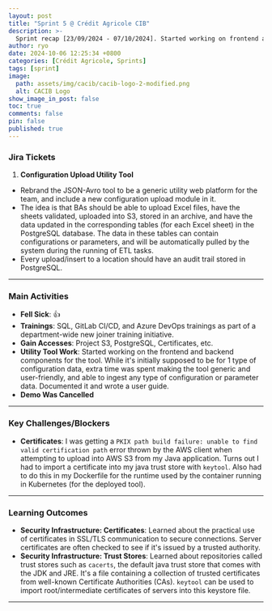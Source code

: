 ```yaml
---
layout: post
title: "Sprint 5 @ Crédit Agricole CIB"
description: >-
  Sprint recap [23/09/2024 - 07/10/2024]. Started working on frontend and backend components for another internal tool.
author: ryo
date: 2024-10-06 12:25:34 +0800
categories: [Crédit Agricole, Sprints]
tags: [sprint]
image:
  path: assets/img/cacib/cacib-logo-2-modified.png
  alt: CACIB Logo
show_image_in_post: false
toc: true
comments: false
pin: false
published: true
---
```


### Jira Tickets

1. **Configuration Upload Utility Tool**
  - Rebrand the JSON-Avro tool to be a generic utility web platform for the team, and include a new configuration upload module in it.
  - The idea is that BAs should be able to upload Excel files, have the sheets validated, uploaded into S3, stored in an archive, and have the data updated in the corresponding tables (for each Excel sheet) in the PostgreSQL database. The data in these tables can contain configurations or parameters, and will be automatically pulled by the system during the running of ETL tasks.
  - Every upload/insert to a location should have an audit trail stored in PostgreSQL.

---

### Main Activities

- **Fell Sick**: :+1:
- **Trainings**: SQL, GitLab CI/CD, and Azure DevOps trainings as part of a department-wide new joiner training initiative.
- **Gain Accesses**: Project S3, PostgreSQL, Certificates, etc.
- **Utility Tool Work**: Started working on the frontend and backend components for the tool. While it's initially supposed to be for 1 type of configuration data, extra time was spent making the tool generic and user-friendly, and able to ingest any type of configuration or parameter data. Documented it and wrote a user guide.
- **Demo Was Cancelled**

---

### Key Challenges/Blockers

- **Certificates**: I was getting a `PKIX path build failure: unable to find valid certification path` error thrown by the AWS client when attempting to upload into AWS S3 from my Java application. Turns out I had to import a certificate into my java trust store with `keytool`. Also had to do this in my Dockerfile for the runtime used by the container running in Kubernetes (for the deployed tool).

---

### Learning Outcomes

- **Security Infrastructure: Certificates**: Learned about the practical use of certificates in SSL/TLS communication to secure connections. Server certificates are often checked to see if it's issued by a trusted authority.
- **Security Infrastructure: Trust Stores**: Learned about repositories called trust stores such as `cacerts`, the default java trust store that comes with the JDK and JRE. It's a file containing a collection of trusted certificates from well-known Certificate Authorities (CAs). `keytool` can be used to import root/intermediate certificates of servers into this keystore file.

---

